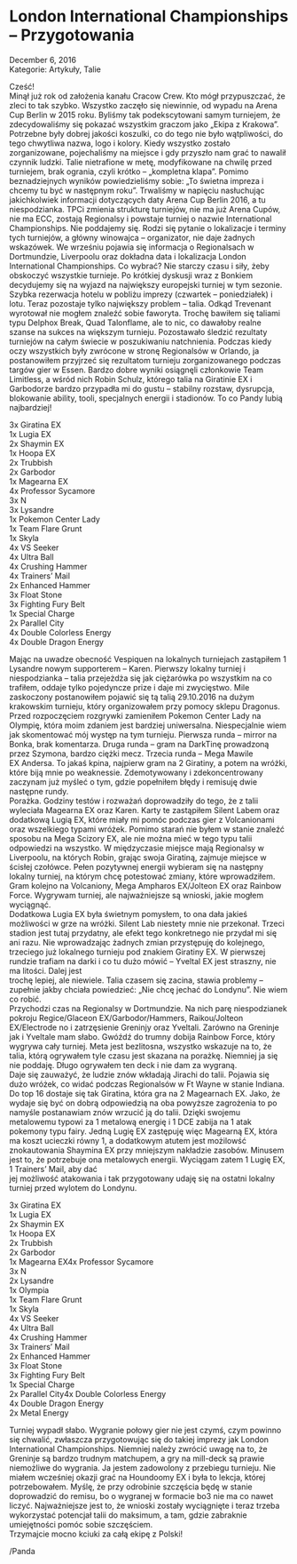 # London International Championships – Przygotowania  

December 6, 2016  
Kategorie: Artykuły, Talie  

Cześć!  
Minął już rok od założenia kanału Cracow Crew. Kto mógł przypuszczać, że zleci to tak szybko. Wszystko zaczęło się niewinnie, od wypadu na Arena Cup Berlin w 2015 roku. Byliśmy tak podekscytowani samym turniejem, że zdecydowaliśmy się pokazać wszystkim graczom jako „Ekipa z Krakowa”.
Potrzebne były dobrej jakości koszulki, co do tego nie było wątpliwości, do tego chwytliwa nazwa, logo i kolory. Kiedy wszystko zostało zorganizowane, pojechaliśmy na miejsce i gdy przyszło nam grać to nawalił czynnik ludzki. Talie nietrafione w metę, modyfikowane na chwilę przed turniejem, brak ogrania, czyli krótko – „kompletna klapa”. Pomimo beznadziejnych wyników powiedzieliśmy sobie: „To świetna impreza i chcemy tu być w następnym roku”. Trwaliśmy w napięciu nasłuchując jakichkolwiek informacji dotyczących daty Arena Cup Berlin 2016, a tu niespodzianka.
TPCi zmienia strukturę turniejów, nie ma już Arena Cupów, nie ma ECC, zostają Regionalsy i powstaje turniej o nazwie International Championships.
Nie poddajemy się. Rodzi się pytanie o lokalizacje i terminy tych turniejów, a główny winowajca – organizator, nie daje żadnych wskazówek.
We wrześniu pojawia się informacja o Regionalsach w Dortmundzie, Liverpoolu oraz dokładna data i lokalizacja London International Championships. Co wybrać? Nie starczy czasu i siły, żeby obskoczyć wszystkie turnieje. Po krótkiej dyskusji wraz z Bonkiem decydujemy się na wyjazd na największy europejski turniej w tym sezonie. Szybka rezerwacja hotelu w pobliżu imprezy (czwartek – poniedziałek) i lotu. Teraz pozostaje tylko największy problem – talia. Odkąd Trevenant wyrotował nie mogłem znaleźć sobie faworyta. Trochę bawiłem się taliami typu Delphox Break, Quad Talonflame, ale to nic, co dawałoby realne szanse na sukces na większym turnieju. Pozostawało śledzić rezultaty turniejów na całym świecie w poszukiwaniu natchnienia. Podczas kiedy oczy wszystkich były zwrócone w stronę Regionalsów w Orlando, ja postanowiłem przyjrzeć się rezultatom turnieju zorganizowanego podczas targów gier w Essen. Bardzo dobre wyniki osiągnęli członkowie Team Limitless, a wśród nich Robin Schulz, którego talia na Giratinie EX i Garbodorze bardzo przypadła mi do gustu – stabilny rozstaw, dysrupcja, blokowanie ability, tooli, specjalnych energii i stadionów. To co Pandy lubią najbardziej!

3x Giratina EX  
1x Lugia EX  
2x Shaymin EX  
1x Hoopa EX  
2x Trubbish  
2x Garbodor  
1x Magearna EX  
4x Professor Sycamore  
3x N  
3x Lysandre  
1x Pokemon Center Lady  
1x Team Flare Grunt  
1x Skyla  
4x VS Seeker  
4x Ultra Ball  
4x Crushing Hammer  
4x Trainers’ Mail  
2x Enhanced Hammer  
3x Float Stone  
3x Fighting Fury Belt  
1x Special Charge  
2x Parallel City  
4x Double Colorless Energy  
4x Double Dragon Energy  

Mając na uwadze obecność Vespiquen na lokalnych turniejach zastąpiłem 1 Lysandre nowym supporterem – Karen. Pierwszy lokalny turniej i niespodzianka – talia przejeżdża się jak ciężarówka po wszystkim na co trafiłem, oddaje tylko pojedyncze prize i daje mi zwycięstwo. Mile zaskoczony postanowiłem pojawić się tą talią 29.10.2016 na dużym krakowskim turnieju, który organizowałem przy pomocy sklepu Dragonus. Przed rozpoczęciem rozgrywki zamieniłem Pokemon Center Lady na Olympię, która moim zdaniem jest bardziej uniwersalna. Niespecjalnie wiem jak skomentować mój występ na tym turnieju. Pierwsza runda – mirror na Bonka, brak komentarza. Druga runda – gram na DarkTinę prowadzoną przez Szymona, bardzo ciężki mecz. Trzecia runda – Mega Mawile EX Andersa. To jakaś kpina, najpierw gram na 2 Giratiny, a potem na wróżki, które biją mnie po weaknessie. Zdemotywowany i zdekoncentrowany zaczynam już myśleć o tym, gdzie popełniłem błędy i remisuję dwie następne rundy.  
Porażka. 
Godziny testów i rozważań doprowadziły do tego, że z talii wyleciała Magearna EX oraz Karen. Karty te zastąpiłem Silent Labem oraz dodatkową Lugią EX, które miały mi pomóc podczas gier z Volcanionami oraz wszelkiego typami wróżek. Pomimo starań nie byłem w stanie znaleźć sposobu na Mega Scizory EX, ale nie można mieć w tego typu talii odpowiedzi na wszystko. W międzyczasie miejsce mają Regionalsy w Liverpoolu, na których Robin, grając swoja Giratiną, zajmuje miejsce w ścisłej czołówce. 
Pełen pozytywnej energii wybieram się na następny lokalny turniej, na którym chcę potestować zmiany, które wprowadziłem. Gram kolejno na Volcaniony, Mega Ampharos EX/Jolteon EX oraz Rainbow Force. Wygrywam turniej, ale najważniejsze są wnioski, jakie mogłem wyciągnąć.  
Dodatkowa Lugia EX była świetnym pomysłem, to ona dała jakieś możliwości w grze na wróżki. Silent Lab niestety mnie nie przekonał. Trzeci stadion jest tutaj przydatny, ale efekt tego konkretnego nie przydał mi się ani razu. Nie wprowadzając żadnych zmian przystępuję do kolejnego, trzeciego już lokalnego turnieju pod znakiem Giratiny EX. W pierwszej rundzie trafiam na darki i co tu dużo mówić – Yveltal EX jest straszny, nie ma litości. Dalej jest  
trochę lepiej, ale niewiele. Talia czasem się zacina, stawia problemy – zupełnie jakby chciała powiedzieć: „Nie chcę jechać do Londynu”. Nie wiem co robić.  
Przychodzi czas na Regionalsy w Dortmundzie. Na nich parę niespodzianek pokroju Regice/Glaceon EX/Garbodor/Hammers, Raikou/Jolteon EX/Electrode no i zatrzęsienie Greninjy oraz Yveltali. Zarówno na Greninje jak i Yveltale mam słabo. Gwóźdź do trumny dobija Rainbow Force, który wygrywa cały turniej. Meta jest bezlitosna, wszystko wskazuje na to, że talia, którą ogrywałem tyle czasu jest skazana na porażkę. Niemniej ja się nie poddaję. Długo ogrywałem ten deck i nie dam za wygraną.  
Daje się zauważyć, że ludzie znów wkładają Jirachi do talii. Pojawia się dużo wróżek, co widać podczas Regionalsów w Ft Wayne w stanie Indiana. Do top 16 dostaje się tak Giratina, która gra na 2 Magearnach EX. Jako, że wydaje się być on dobrą odpowiedzią na oba powyższe zagrożenia to po namyśle postanawiam znów wrzucić ją do talii. Dzięki swojemu metalowemu typowi za 1 metalową energię i 1 DCE zabija na 1 atak pokemony typu fairy. Jedną Lugię EX zastępuję więc Magearną EX, która ma koszt ucieczki równy 1, a dodatkowym atutem jest możilowść znokautowania Shaymina EX przy mniejszym nakładzie zasobów. Minusem jest to, że potrzebuje ona metalowych energii. Wyciągam zatem 1 Lugię EX, 1 Trainers’ Mail, aby dać  
jej możliwość atakowania i tak przygotowany udaję się na ostatni lokalny turniej przed wylotem do Londynu. 

3x Giratina EX  
1x Lugia EX  
2x Shaymin EX  
1x Hoopa EX  
2x Trubbish  
2x Garbodor  
1x Magearna EX4x Professor Sycamore  
3x N  
2x Lysandre  
1x Olympia  
1x Team Flare Grunt  
1x Skyla  
4x VS Seeker  
4x Ultra Ball  
4x Crushing Hammer  
3x Trainers’ Mail  
2x Enhanced Hammer  
3x Float Stone  
3x Fighting Fury Belt  
1x Special Charge  
2x Parallel City4x Double Colorless Energy  
4x Double Dragon Energy  
2x Metal Energy

Turniej wypadł słabo. Wygranie połowy gier nie jest czymś, czym powinno się chwalić, zwłaszcza przygotowując się do takiej imprezy jak London International Championships. Niemniej należy zwrócić uwagę na to, że Greninje są bardzo trudnym matchupem, a gry na mill-deck są prawie niemożliwe do wygrania. Ja jestem zadowolony z przebiegu turnieju. Nie miałem wcześniej okazji grać na Houndoomy EX i była to lekcja, której potrzebowałem. Myślę, że przy odrobinie szczęścia będę w stanie doprowadzić do remisu, bo o wygranej w formacie bo3 nie ma co nawet liczyć.
Najważniejsze jest to, że wnioski zostały wyciągnięte i teraz trzeba wykorzystać potencjał talii do maksimum, a tam, gdzie zabraknie umiejętności pomóc sobie szczęściem.  
Trzymajcie mocno kciuki za całą ekipę z Polski!  

/Panda  
